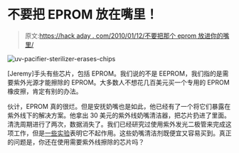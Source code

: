 # 不要把 EPROM 放在嘴里！

> 原文:[https://hack aday . com/2010/01/12/不要把那个 eprom 放进你的嘴里/](https://hackaday.com/2010/01/12/dont-put-that-eprom-in-your-mouth/)

![](../Images/a3dddddff59a402fe5d1abb2b1edbfa6.png "uv-pacifier-sterilizer-erases-chips")

[Jeremy]手头有些芯片，包括 EPROM。我们说的不是 EEPROM，我们指的是需要紫外光源才能擦除的 EPROM。大多数人不想花几百美元买一个专用的 EPROM 橡皮擦，肯定有别的办法。

伙计，EPROM 真的很烂。但是安抚奶嘴也是如此，他已经有了一个将它们暴露在紫外线下的解决方案。他拿出 30 美元的紫外线奶嘴清洁器，把芯片扔进了里面。清洗周期进行了两次，数据消失了。我们已经研究过使用紫外发光二极管来完成这项工作，但是[一些实验](http://www.autarchex.com/projects/experiment_can_ultraviolet_leds_be_used_erase_eprom_chips)表明它不起作用。这些奶嘴清洁剂既便宜又容易买到。真正的问题是，你还在使用需要紫外线擦除的芯片吗？